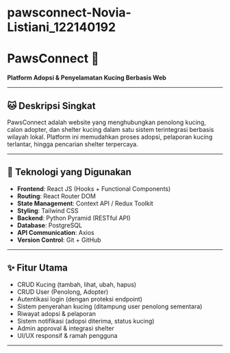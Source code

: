 # pawsconnect-Novia-Listiani_122140192
# PawsConnect 🐾

**Platform Adopsi & Penyelamatan Kucing Berbasis Web**

---

## 🐱 Deskripsi Singkat
PawsConnect adalah website yang menghubungkan penolong kucing, calon adopter, dan shelter kucing dalam satu sistem terintegrasi berbasis wilayah lokal. Platform ini memudahkan proses adopsi, pelaporan kucing terlantar, hingga pencarian shelter terpercaya.

---

## 🔧 Teknologi yang Digunakan

- **Frontend**: React JS (Hooks + Functional Components)
- **Routing**: React Router DOM
- **State Management**: Context API / Redux Toolkit
- **Styling**: Tailwind CSS
- **Backend**: Python Pyramid (RESTful API)
- **Database**: PostgreSQL
- **API Communication**: Axios
- **Version Control**: Git + GitHub

---

## ✨ Fitur Utama

- CRUD Kucing (tambah, lihat, ubah, hapus)
- CRUD User (Penolong, Adopter)
- Autentikasi login (dengan proteksi endpoint)
- Sistem penyerahan kucing (ditampung user penolong sementara)
- Riwayat adopsi & pelaporan
- Sistem notifikasi (adopsi diterima, status kucing)
- Admin approval & integrasi shelter
- UI/UX responsif & ramah pengguna

---
